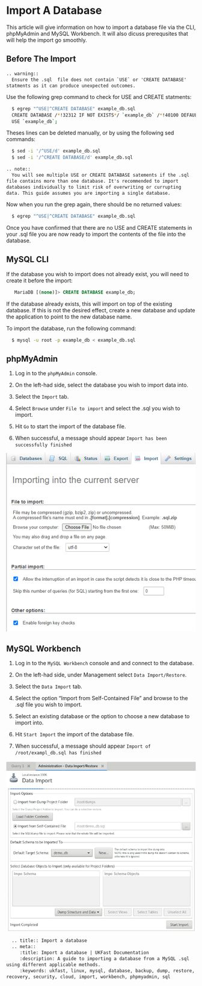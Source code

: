 # Import A Database 

This article will give information on how to import a database file via the CLI, phpMyAdmin and MySQL Workbench. It will also dicuss prerequsites that will help the import go smoothly. 

## Before The Import
```eval_rst
.. warning::
  Ensure the .sql  file does not contain `USE` or 'CREATE DATABASE' statments as it can produce unexpected outcomes.
```

Use the following grep command to check for USE and CREATE statments:
```bash
  $ egrep "^USE|^CREATE DATABASE" example_db.sql
  CREATE DATABASE /*!32312 IF NOT EXISTS*/ `example_db` /*!40100 DEFAULT CHARACTER SET latin1 */;
  USE `example_db`;
```

Theses lines can be deleted manually, or by using the following sed commands:
```bash
  $ sed -i '/^USE/d' example_db.sql
  $ sed -i '/^CREATE DATABASE/d' example_db.sql
```

```eval_rst
.. note::
  You will see multiple USE or CREATE DATABASE satements if the .sql file contains more than one database. It's recommended to import databases individually to limit risk of overwriting or currupting data. This guide assumes you are importing a single database.
```

Now when you run the grep again, there should be no returned values:
```bash
  $ egrep "^USE|^CREATE DATABASE" example_db.sql
```

Once you have confirmed that there are no USE and CREATE statements in your .sql file you are now ready to import the contents of the file into the database. 


## MySQL CLI 

If the database you wish to import does not already exist, you will need to create it before the import:

```sql
   MariaDB [(none)]> CREATE DATABASE example_db;
```

If the database already exists, this will import on top of the existing database. If this is not the desired effect, create a new database and update the application to point to the new database name.

To import the database, run the following command:

```bash
  $ mysql -u root -p example_db < example_db.sql
```

## phpMyAdmin

1. Log in to the `phpMyAdmin` console.  

2. On the left-had side, select the database you wish to import data into.  

3. Select the `Import` tab.  

4. Select `Browse` under `File to import` and select the .sql you wish to import.

5. Hit `Go` to start the import of the database file.

6. When successful, a message should appear `Import has been successfully finished`

![phpMyAdmin](files/phpmyadmin.PNG)


## MySQL Workbench


1. Log in to the `MySQL Workbench` console and and connect to the database.  

2. On the left-had side, under Management select  `Data Import/Restore`.

3. Select the `Data Import` tab.

4. Select the option “Import from Self-Contained File” and browse to the .sql file you wish to import. 

5. Select an existing database or the option to choose a new database to import into.

6. Hit `Start Import` the import of the database file.

7. When successful, a message should appear `Import of /root/exampl_db.sql has finished`

![MySQL Workbench](files/workbench.PNG)

```eval_rst
  .. title:: Import a database
  .. meta::
     :title: Import a database | UKFast Documentation
     :description: A guide to importing a database from a MySQL .sql using different applicable methods.
     :keywords: ukfast, linux, mysql, database, backup, dump, restore, recovery, security, cloud, import, workbench, phpmyadmin, sql